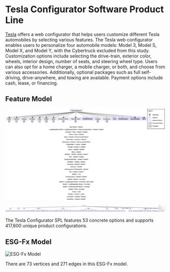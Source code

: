 # Tesla Configurator Software Product Line

[Tesla](https://www.tesla.com/) offers a web configurator that helps users customize different Tesla automobiles by selecting various features. The Tesla web configurator enables users to personalize four automobile models: Model 3, Model S, Model X, and Model Y, with the Cybertruck excluded from this study. Customization options include selecting the drive-train, exterior color, wheels, interior design, number of seats, and steering wheel type. Users can also opt for a home charger, a mobile charger, or both, and choose from various accessories. Additionally, optional packages such as full self-driving, drive-anywhere, and towing are available. Payment options include cash, lease, or financing. 

## Feature Model
![Feature Model2](https://github.com/esg4aspl/SPL-ESGFx-Examples/blob/main/TeslaConfigurator/TeslaConfigurator_FeatureModel2.png)

![Feature Model](https://github.com/esg4aspl/SPL-ESGFx-Examples/blob/main/TeslaConfigurator/TeslaConfigurator_FeatureModel.png)

The Tesla Configurator SPL features 53 concrete options and supports 417,600 unique product configurations.

## ESG-Fx Model

![ESG-Fx Model]([TeslaConfigurator_ESGFx_Model.png](https://github.com/esg4aspl/SPL-ESGFx-Examples/blob/main/TeslaConfigurator/TeslaConfigurator_ESGFx_Model.png))

There are 73 vertices and 271 edges in this ESG-Fx model. 



